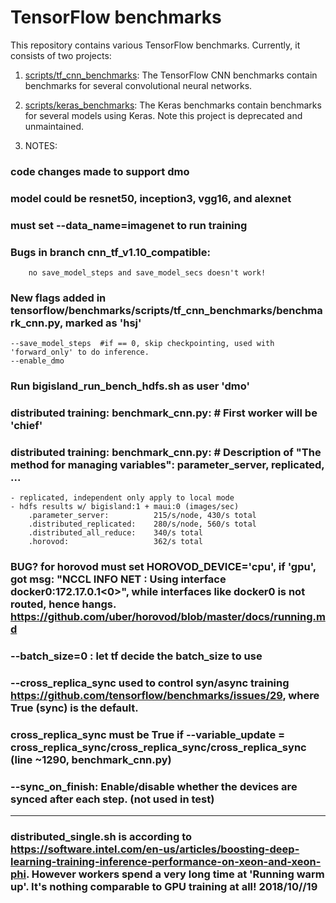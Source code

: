 # TensorFlow benchmarks
This repository contains various TensorFlow benchmarks. Currently, it consists of two projects:

1. [scripts/tf_cnn_benchmarks](https://github.com/tensorflow/benchmarks/tree/master/scripts/tf_cnn_benchmarks): The TensorFlow CNN benchmarks contain benchmarks for several convolutional neural networks.
2. [scripts/keras_benchmarks](https://github.com/tensorflow/benchmarks/tree/master/scripts/keras_benchmarks): The Keras benchmarks contain benchmarks for several models using Keras. Note this project is deprecated and unmaintained.

3. NOTES: 

### code changes made to support dmo 

### model could be resnet50, inception3, vgg16, and alexnet 

### must set --data_name=imagenet to run training

### Bugs in branch cnn_tf_v1.10_compatible:
        no save_model_steps and save_model_secs doesn't work!

### New flags added in tensorflow/benchmarks/scripts/tf_cnn_benchmarks/benchmark_cnn.py, marked as 'hsj'
    --save_model_steps  #if == 0, skip checkpointing, used with 'forward_only' to do inference.
    --enable_dmo


### Run bigisland_run_bench_hdfs.sh as user 'dmo'

### distributed training: benchmark_cnn.py:      # First worker will be 'chief'
### distributed training: benchmark_cnn.py:      # Description of "The method for managing variables": parameter_server, replicated, ...
    - replicated, independent only apply to local mode
    - hdfs results w/ bigisland:1 + maui:0 (images/sec)
        .parameter_server:          215/s/node, 430/s total
        .distributed_replicated:    280/s/node, 560/s total
        .distributed_all_reduce:    340/s total
        .horovod:                   362/s total

### BUG? for horovod must set HOROVOD_DEVICE='cpu', if 'gpu', got msg: "NCCL INFO NET : Using interface docker0:172.17.0.1<0>", while interfaces like docker0 is not routed, hence hangs. https://github.com/uber/horovod/blob/master/docs/running.md

### --batch_size=0 : let tf decide the batch_size to use

### --cross_replica_sync used to control syn/async training https://github.com/tensorflow/benchmarks/issues/29, where True (sync) is the default.
   
###  cross_replica_sync must be True if --variable_update = cross_replica_sync/cross_replica_sync/cross_replica_sync (line ~1290, benchmark_cnn.py)

### --sync_on_finish: Enable/disable whether the devices are synced after each step. (not used in test)

-----------------------------------------------------------------------------------
### distributed_single.sh is according to https://software.intel.com/en-us/articles/boosting-deep-learning-training-inference-performance-on-xeon-and-xeon-phi.  However workers spend a very long time at 'Running warm up'. It's nothing comparable to GPU training at all!  2018/10//19

